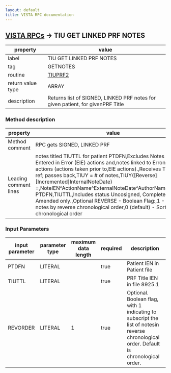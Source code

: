 ```yaml
---
layout: default
title: VISTA RPC documentation
---
```




## [VISTA RPCs](TableOfContent.md) &#8594; TIU GET LINKED PRF NOTES 

 property | value 
--- | --- 
 label | TIU GET LINKED PRF NOTES
 tag | GETNOTES
 routine | [TIUPRF2](http://code.osehra.org/dox/Routine_TIUPRF2_source.html)
 return value type | ARRAY
 description | Returns list of SIGNED, LINKED PRF notes for given patient, for givenPRF Title


### Method description

 property | value 
--- | --- 
 Method comment | RPC gets SIGNED, LINKED PRF
 Leading comment lines | notes titled TIUTTL for patient PTDFN,Excludes Notes linked to Entered in Error (EIE) actions and,notes linked to Erroneous actions (actions taken prior to,EIE actions).,Receives TIUY by ref; passes back,TIUY = # of notes,TIUY([Reverse][Incremented]InternalNoteDate) =,NoteIEN^ActionName^ExternalNoteDate^AuthorName,Requires PTDFN,TIUTTL,Includes status Uncosigned, Completed, & Amended only.,Optional REVERSE - Boolean Flag:,1 - Sort notes by reverse chronological order,0 (default) - Sort notes by chronological order

### Input Parameters

| input parameter | parameter type | maximum data length | required | description | 
| --- | --- | --- | --- | --- | 
| PTDFN | LITERAL |  | true | Patient IEN in Patient file | 
| TIUTTL | LITERAL |  | true | PRF Title IEN in file 8925.1 | 
| REVORDER | LITERAL | 1 | true | Optional.  Boolean flag, with 1 indicating to subscript the list of notesin reverse chronological order.  Default is chronological order. | 